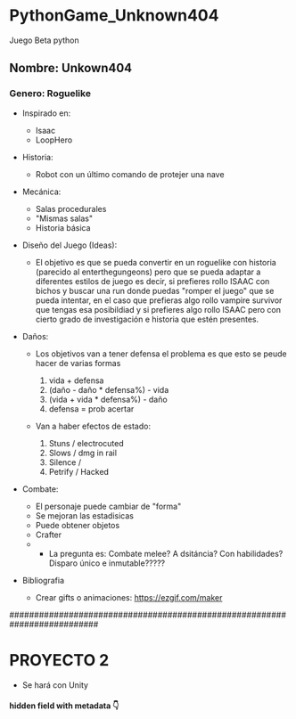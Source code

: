 # PythonGame_Unknown404
Juego Beta python

## Nombre: Unkown404
### Genero: Roguelike

* Inspirado en:
    - Isaac
    - LoopHero

* Historia:
    - Robot con un último comando de protejer una nave 

* Mecánica:

    - Salas procedurales
    - "Mismas salas"
    - Historia básica

* Diseño del Juego (Ideas):

    - El objetivo es que se pueda convertir en un roguelike con historia (parecido al enterthegungeons) pero que se pueda adaptar a diferentes estilos de juego es decir,
    si prefieres rollo ISAAC con bichos y buscar una run donde puedas "romper el juego" que se pueda intentar, en el caso que prefieras algo rollo vampire survivor que tengas esa
    posibildiad y si prefieres algo rollo ISAAC pero con cierto grado de investigación e historia que estén presentes.


* Daños:

    - Los objetivos van a tener defensa el problema es que esto se peude hacer de varias formas
        1. vida + defensa
        2. (daño - daño * defensa%) - vida
        3. (vida + vida * defensa%) - daño
        4. defensa = prob acertar

    - Van a haber efectos de estado:
        1. Stuns / electrocuted
        2. Slows / dmg in rail
        3. Silence / 
        4. Petrify / Hacked

* Combate:

    - El personaje puede cambiar de "forma"
    - Se mejoran las estadisicas
    - Puede obtener objetos
    - Crafter
    - - La pregunta es: Combate melee? A dsitáncia? Con habilidades? Disparo único e inmutable?????

* Bibliografia

    - Crear gifts o animaciones: https://ezgif.com/maker


##########################################################################
# PROYECTO 2
* Se hará con Unity
#### hidden field with metadata 👇
<div class="meta_for_parser tablespecs" style="visibility:hidden">
<!--
<div>They are all in my mand
<div style="visibility:hidden">Inspiración:</div>
    <div style="visibility:hidden">- Stardew valley</div>
    <div style="visibility:hidden">- two point hospital</div>
   <div style="visibility:hidden"> - they are billion</div>
</div>
<div>
<div style="visibility:hidden">Genero:</div>
    <div style="visibility:hidden">- Rol</div>
    <div style="visibility:hidden">- Farming</div>
    <div style="visibility:hidden">- estrategia</div>
</div>
<div style="visibility:hidden">Dificultad</div>
    <div style="visibility:hidden">- Media / baja</div>
</div>
</div>
-->
### hidden field with metadata 👆

###########################################################################

<!-- 
-- Apuntes personales --

Crear un escenario.
Crear con pixel art el personaje
Añadir movimiento al personaje en el escenario.
Seguir con enemigos
Crear las salas procedurales

Pensar en la dinámica del juego
 
 -->

 ## Proyecto 3

    ?????
 <!-- 
    Juego para móvil
    snake (Metal gear sólid)
    Tower defense

    * La idea es coger planos de castillos o fuertes predefinidos donde se combate en multijugador para entrar dentro de la base enemiga
    La idea es que Snake entre en bases creadas por gente y robe recursos o X
    Tu vas mejorando tu base y hay un ranking. Dependiendo del ranking subes de tier.
    La base la tienes que mantener y upgradear. Si la mantienes y upgradeas pasas de tier y cada tier te proporciona la posibilidad de tener bases mas avanzadas
    y herramientas para infiltrarte de mas elevado nivel o complejidad.

 -->